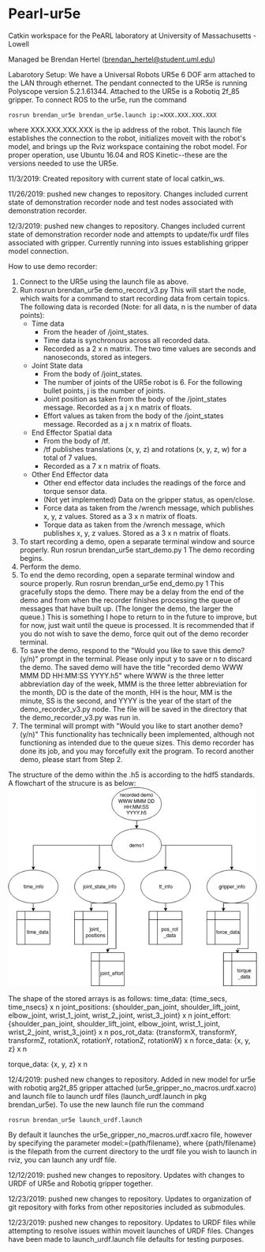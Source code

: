 # Pearl-ur5e
Catkin workspace for the PeARL laboratory at University of Massachusetts - Lowell

Managed be Brendan Hertel (brendan_hertel@student.uml.edu)

Labarotory Setup:
We have a Universal Robots UR5e 6 DOF arm attached to the LAN through ethernet. The pendant connected to the UR5e is running Polyscope version 5.2.1.61344. Attached to the UR5e is a Robotiq 2f_85 gripper. To connect ROS to the ur5e, run the command

    rosrun brendan_ur5e brendan_ur5e.launch ip:=XXX.XXX.XXX.XXX

where XXX.XXX.XXX.XXX is the ip address of the robot. This launch file establishes the connection to the robot, initializes moveit with the robot's model, and brings up the Rviz workspace containing the robot model. For proper operation, use Ubuntu 16.04 and ROS Kinetic--these are the versions needed to use the UR5e.

11/3/2019: Created repository with current state of local catkin_ws.

11/26/2019: pushed new changes to repository. Changes included current state of demonstration recorder node and test nodes associated with demonstration recorder.

12/3/2019: pushed new changes to repository. Changes included current state of demonstration recorder node and attempts to update/fix urdf files associated with gripper. Currently running into issues establishing gripper model connection.

How to use demo recorder:
1. Connect to the UR5e using the launch file as above.
2. Run
    rosrun brendan_ur5e demo_record_v3.py
   This will start the node, which waits for a command to start recording data from certain topics. The following data is recorded (Note: for all data, n is the number of data points):
   - Time data
     - From the header of /joint_states.
     - Time data is synchronous across all recorded data.
     - Recorded as a 2 x n matrix. The two time values are seconds and nanoseconds, stored as integers.
   - Joint State data
     - From the body of /joint_states.
     - The number of joints of the UR5e robot is 6. For the following bullet points, j is the number of joints.
     - Joint position as taken from the body of the /joint_states message. Recorded as a j x n matrix of floats.
     - Effort values as taken from the body of the /joint_states message. Recorded as a j x n matrix of floats.
   - End Effector Spatial data
     - From the body of /tf.
     - /tf publishes translations (x, y, z) and rotations (x, y, z, w) for a total of 7 values.
     - Recorded as a 7 x n matrix of floats. 
   - Other End Effector data
     - Other end effector data includes the readings of the force  and torque sensor data.
     - (Not yet implemented) Data on the gripper status, as open/close.
     - Force data as taken from the /wrench message, which publishes x, y, z values. Stored as a 3 x n matrix of floats.
     - Torque data as taken from the /wrench message, which publishes x, y, z values. Stored as a 3 x n matrix of floats.
3. To start recording a demo, open a separate terminal window and source properly. Run
    rosrun brendan_ur5e start_demo.py 1
   The demo recording begins.
4. Perform the demo.
5. To end the demo recording, open a separate terminal window and source properly. Run
    rosrun brendan_ur5e end_demo.py 1
   This gracefully stops the demo. There may be a delay from the end of the demo and from when the recorder finishes processing the queue of messages that have built up. (The longer the demo, the larger the queue.) This is something I hope to return to in the future to improve, but for now, just wait until the queue is processed. It is recommended that if you do not wish to save the demo, force quit out of the demo recorder terminal.
6. To save the demo, respond to the "Would you like to save this demo? (y/n)" prompt in the terminal. Please only input y to save or n to discard the demo. The saved demo will have the title "recorded demo WWW MMM DD HH:MM:SS YYYY.h5" where WWW is the three letter abbreviation day of the week, MMM is the three letter abbreviation for the month, DD is the date of the month, HH is the hour, MM is the minute, SS is the second, and YYYY is the year of the start of the demo_recorder_v3.py node. The file will be saved in the directory that the demo_recorder_v3.py was run in.
7. The terminal will prompt with "Would you like to start another demo? (y/n)" This functionality has technically been implemented, although not functioning as intended due to the queue sizes. This demo recorder has done its job, and you may forcefully exit the program. To record another demo, please start from Step 2.

The structure of the demo within the .h5 is according to the hdf5 standards. A flowchart of the strucure is as below:
![Demo Recorder structure](https://github.com/brenhertel/Pearl-ur5e/blob/master/demo%20recorder%20flowchart.png)

The shape of the stored arrays is as follows:
time_data: {time_secs, time_nsecs} x n
joint_positions: {shoulder_pan_joint, shoulder_lift_joint, elbow_joint, wrist_1_joint, wrist_2_joint, wrist_3_joint} x n
joint_effort: {shoulder_pan_joint, shoulder_lift_joint, elbow_joint, wrist_1_joint, wrist_2_joint, wrist_3_joint} x n
pos_rot_data: {transformX, transformY, transformZ, rotationX, rotationY, rotationZ, rotationW} x n
force_data: {x, y, z} x n

torque_data: {x, y, z} x n

12/4/2019: pushed new changes to repository. Added in new model for ur5e with robotiq arg2f_85 gripper attached (ur5e_gripper_no_macros.urdf.xacro) and launch file to launch urdf files (launch_urdf.launch in pkg brendan_ur5e). To use the new launch file run the command

    rosrun brendan_ur5e launch_urdf.launch

By default it launches the ur5e_gripper_no_macros.urdf.xacro file, however by specifying the parameter model:={path/filename}, where {path/filename} is the filepath from the current directory to the urdf file you wish to launch in rviz, you can launch any urdf file.

12/12/2019: pushed new changes to repository. Updates with changes to URDF of UR5e and Robotiq gripper together.

12/23/2019: pushed new changes to repository. Updates to organization of git repository with forks from other repositories included as submodules.

12/23/2019: pushed new changes to repository. Updates to URDF files while attempting to resolve issues within moveit launches of URDF files. Changes have been made to launch_urdf.launch file defaults for testing purposes.
